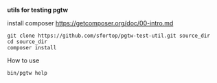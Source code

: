 **utils for testing pgtw**

install composer
https://getcomposer.org/doc/00-intro.md


```
git clone https://github.com/sfortop/pgtw-test-util.git source_dir
cd source_dir
composer install
```

How to use

```
bin/pgtw help
```



